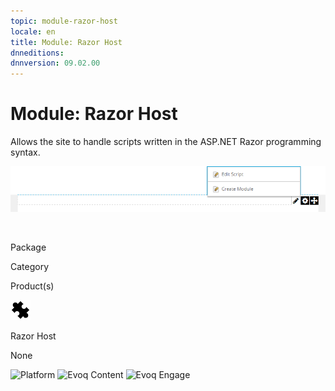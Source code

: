 ```yaml
---
topic: module-razor-host
locale: en
title: Module: Razor Host
dnneditions: 
dnnversion: 09.02.00
---
```


# Module: Razor Host

Allows the site to handle scripts written in the ASP.NET Razor programming syntax.

  

![Razor Host module](img/scr-module-RazorHost.png)

  

 

Package

Category

Product(s)

 ![icon](img/ico-module-razorhost.png) 

Razor Host

None

 ![Platform](img/ico-dnn-platform.png) ![Evoq Content](img/ico-evoq-content.png) ![Evoq Engage](img/ico-evoq-engage.png)